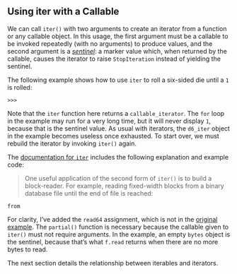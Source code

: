 ## Using iter with a Callable

We can call `iter()` with two arguments to create an iterator from a function or any callable object. In this usage, the first argument must be a callable to be invoked repeatedly (with no arguments) to produce values, and the second argument is a [_sentinel_](https://fpy.li/17-2): a marker value which, when returned by the callable, causes the iterator to raise `StopIteration` instead of yielding the sentinel.

The following example shows how to use `iter` to roll a six-sided die until a `1` is rolled:

```
>>> 
```

Note that the `iter` function here returns a `callable_iterator`. The `for` loop in the example may run for a very long time, but it will never display `1`, because that is the sentinel value. As usual with iterators, the `d6_iter` object in the example becomes useless once exhausted. To start over, we must rebuild the iterator by invoking `iter()` again.

The [documentation for `iter`](https://fpy.li/17-3) includes the following explanation and example code:

> One useful application of the second form of `iter()` is to build a block-reader. For example, reading fixed-width blocks from a binary database file until the end of file is reached:

```
from
```

For clarity, I’ve added the `read64` assignment, which is not in the [original example](https://fpy.li/17-3). The `partial()` function is necessary because the callable given to `iter()` must not require arguments. In the example, an empty `bytes` object is the sentinel, because that’s what `f.read` returns when there are no more bytes to read.

The next section details the relationship between iterables and iterators.
